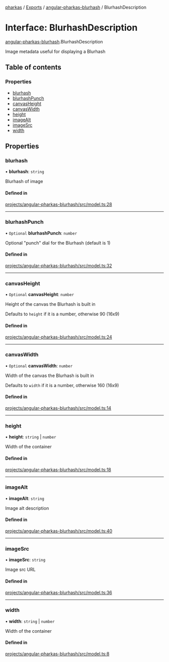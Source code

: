 [pharkas](../README.md) / [Exports](../modules.md) / [angular-pharkas-blurhash](../modules/angular_pharkas_blurhash.md) / BlurhashDescription

# Interface: BlurhashDescription

[angular-pharkas-blurhash](../modules/angular_pharkas_blurhash.md).BlurhashDescription

Image metadata useful for displaying a Blurhash

## Table of contents

### Properties

- [blurhash](angular_pharkas_blurhash.BlurhashDescription.md#blurhash)
- [blurhashPunch](angular_pharkas_blurhash.BlurhashDescription.md#blurhashpunch)
- [canvasHeight](angular_pharkas_blurhash.BlurhashDescription.md#canvasheight)
- [canvasWidth](angular_pharkas_blurhash.BlurhashDescription.md#canvaswidth)
- [height](angular_pharkas_blurhash.BlurhashDescription.md#height)
- [imageAlt](angular_pharkas_blurhash.BlurhashDescription.md#imagealt)
- [imageSrc](angular_pharkas_blurhash.BlurhashDescription.md#imagesrc)
- [width](angular_pharkas_blurhash.BlurhashDescription.md#width)

## Properties

### blurhash

• **blurhash**: `string`

Blurhash of image

#### Defined in

[projects/angular-pharkas-blurhash/src/model.ts:28](https://github.com/WorldMaker/angular-pharkas/blob/941fad3/projects/angular-pharkas-blurhash/src/model.ts#L28)

___

### blurhashPunch

• `Optional` **blurhashPunch**: `number`

Optional "punch" dial for the Blurhash (default is 1)

#### Defined in

[projects/angular-pharkas-blurhash/src/model.ts:32](https://github.com/WorldMaker/angular-pharkas/blob/941fad3/projects/angular-pharkas-blurhash/src/model.ts#L32)

___

### canvasHeight

• `Optional` **canvasHeight**: `number`

Height of the canvas the Blurhash is built in

Defaults to `height` if it is a number, otherwise 90 (16x9)

#### Defined in

[projects/angular-pharkas-blurhash/src/model.ts:24](https://github.com/WorldMaker/angular-pharkas/blob/941fad3/projects/angular-pharkas-blurhash/src/model.ts#L24)

___

### canvasWidth

• `Optional` **canvasWidth**: `number`

Width of the canvas the Blurhash is built in

Defaults to `width` if it is a number, otherwise 160 (16x9)

#### Defined in

[projects/angular-pharkas-blurhash/src/model.ts:14](https://github.com/WorldMaker/angular-pharkas/blob/941fad3/projects/angular-pharkas-blurhash/src/model.ts#L14)

___

### height

• **height**: `string` \| `number`

Width of the container

#### Defined in

[projects/angular-pharkas-blurhash/src/model.ts:18](https://github.com/WorldMaker/angular-pharkas/blob/941fad3/projects/angular-pharkas-blurhash/src/model.ts#L18)

___

### imageAlt

• **imageAlt**: `string`

Image alt description

#### Defined in

[projects/angular-pharkas-blurhash/src/model.ts:40](https://github.com/WorldMaker/angular-pharkas/blob/941fad3/projects/angular-pharkas-blurhash/src/model.ts#L40)

___

### imageSrc

• **imageSrc**: `string`

Image src URL

#### Defined in

[projects/angular-pharkas-blurhash/src/model.ts:36](https://github.com/WorldMaker/angular-pharkas/blob/941fad3/projects/angular-pharkas-blurhash/src/model.ts#L36)

___

### width

• **width**: `string` \| `number`

Width of the container

#### Defined in

[projects/angular-pharkas-blurhash/src/model.ts:8](https://github.com/WorldMaker/angular-pharkas/blob/941fad3/projects/angular-pharkas-blurhash/src/model.ts#L8)
